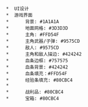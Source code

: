          *  UI设计
         *  游戏界面
         *      背景: #1A1A1A
         *      地面网格: #3D3D3D
         *      主角: #FFD54F
         *      主角武器/子弹: #9575CD
         *      敌人: #9575CD
         *      主角和敌人描边: #424242
         *      血条边框: #757575	
         *      血条背景: #424242
         *      血条填充：#FFD54F
         *      经验条填充: #80CBC4
         * 
         *      战利品: #80CBC4
         *      宝箱: #80CBC4